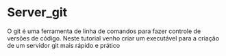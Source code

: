 # Server_git

O git é uma ferramenta de linha de comandos para fazer controle de versões de código.
Neste tutorial venho criar um executável para a criação de um servidor git mais rápido e prático
